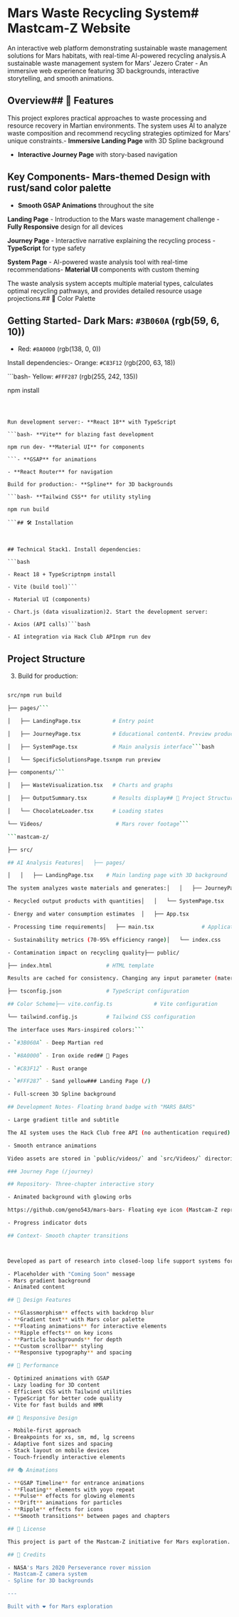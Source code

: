 # Mars Waste Recycling System# Mastcam-Z Website



An interactive web platform demonstrating sustainable waste management solutions for Mars habitats, with real-time AI-powered recycling analysis.A sustainable waste management system for Mars' Jezero Crater - An immersive web experience featuring 3D backgrounds, interactive storytelling, and smooth animations.



## Overview## 🚀 Features



This project explores practical approaches to waste processing and resource recovery in Martian environments. The system uses AI to analyze waste composition and recommend recycling strategies optimized for Mars' unique constraints.- **Immersive Landing Page** with 3D Spline background

- **Interactive Journey Page** with story-based navigation

## Key Components- **Mars-themed Design** with rust/sand color palette

- **Smooth GSAP Animations** throughout the site

**Landing Page** - Introduction to the Mars waste management challenge  - **Fully Responsive** design for all devices

**Journey Page** - Interactive narrative explaining the recycling process  - **TypeScript** for type safety

**System Page** - AI-powered waste analysis tool with real-time recommendations- **Material UI** components with custom theming



The waste analysis system accepts multiple material types, calculates optimal recycling pathways, and provides detailed resource usage projections.## 🎨 Color Palette



## Getting Started- Dark Mars: `#3B060A` (rgb(59, 6, 10))

- Red: `#8A0000` (rgb(138, 0, 0))

Install dependencies:- Orange: `#C83F12` (rgb(200, 63, 18))

```bash- Yellow: `#FFF287` (rgb(255, 242, 135))

npm install

```## 📦 Tech Stack



Run development server:- **React 18** with TypeScript

```bash- **Vite** for blazing fast development

npm run dev- **Material UI** for components

```- **GSAP** for animations

- **React Router** for navigation

Build for production:- **Spline** for 3D backgrounds

```bash- **Tailwind CSS** for utility styling

npm run build

```## 🛠️ Installation



## Technical Stack1. Install dependencies:

```bash

- React 18 + TypeScriptnpm install

- Vite (build tool)```

- Material UI (components)

- Chart.js (data visualization)2. Start the development server:

- Axios (API calls)```bash

- AI integration via Hack Club APInpm run dev

```

## Project Structure

3. Build for production:

``````bash

src/npm run build

├── pages/```

│   ├── LandingPage.tsx          # Entry point

│   ├── JourneyPage.tsx          # Educational content4. Preview production build:

│   ├── SystemPage.tsx           # Main analysis interface```bash

│   └── SpecificSolutionsPage.tsxnpm run preview

├── components/```

│   ├── WasteVisualization.tsx   # Charts and graphs

│   ├── OutputSummary.tsx        # Results display## 📁 Project Structure

│   └── ChocolateLoader.tsx      # Loading states

└── Videos/                       # Mars rover footage```

```mastcam-z/

├── src/

## AI Analysis Features│   ├── pages/

│   │   ├── LandingPage.tsx    # Main landing page with 3D background

The system analyzes waste materials and generates:│   │   ├── JourneyPage.tsx    # Interactive story experience

- Recycled output products with quantities│   │   └── SystemPage.tsx     # System page (placeholder)

- Energy and water consumption estimates  │   ├── App.tsx                # Main app component with routing

- Processing time requirements│   ├── main.tsx               # Application entry point

- Sustainability metrics (70-95% efficiency range)│   └── index.css              # Global styles and animations

- Contamination impact on recycling quality├── public/                    # Static assets

├── index.html                 # HTML template

Results are cached for consistency. Changing any input parameter (material type, quantity, description, or contamination level) triggers a fresh analysis.├── package.json               # Dependencies and scripts

├── tsconfig.json              # TypeScript configuration

## Color Scheme├── vite.config.ts             # Vite configuration

└── tailwind.config.js         # Tailwind CSS configuration

The interface uses Mars-inspired colors:```

- `#3B060A` - Deep Martian red

- `#8A0000` - Iron oxide red## 🎯 Pages

- `#C83F12` - Rust orange

- `#FFF287` - Sand yellow### Landing Page (/)

- Full-screen 3D Spline background

## Development Notes- Floating brand badge with "MARS BARS"

- Large gradient title and subtitle

The AI system uses the Hack Club free API (no authentication required). Model responses vary based on material quality indicators in the description field - pristine materials yield higher efficiency ratings than contaminated inputs.- Two prominent navigation buttons

- Smooth entrance animations

Video assets are stored in `public/videos/` and `src/Videos/` directories.

### Journey Page (/journey)

## Repository- Three-chapter interactive story

- Animated background with glowing orbs

https://github.com/geno543/mars-bars- Floating eye icon (Mastcam-Z representation)

- Progress indicator dots

## Context- Smooth chapter transitions



Developed as part of research into closed-loop life support systems for long-duration Mars missions. The waste recycling calculations account for Mars-specific limitations including water scarcity, solar power constraints, and the need for near-total material recovery.### System Page (/system)

- Placeholder with "Coming Soon" message
- Mars gradient background
- Animated content

## 🎨 Design Features

- **Glassmorphism** effects with backdrop blur
- **Gradient text** with Mars color palette
- **Floating animations** for interactive elements
- **Ripple effects** on key icons
- **Particle backgrounds** for depth
- **Custom scrollbar** styling
- **Responsive typography** and spacing

## 🚀 Performance

- Optimized animations with GSAP
- Lazy loading for 3D content
- Efficient CSS with Tailwind utilities
- TypeScript for better code quality
- Vite for fast builds and HMR

## 📱 Responsive Design

- Mobile-first approach
- Breakpoints for xs, sm, md, lg screens
- Adaptive font sizes and spacing
- Stack layout on mobile devices
- Touch-friendly interactive elements

## 🎭 Animations

- **GSAP Timeline** for entrance animations
- **Floating** elements with yoyo repeat
- **Pulse** effects for glowing elements
- **Drift** animations for particles
- **Ripple** effects for icons
- **Smooth transitions** between pages and chapters

## 📄 License

This project is part of the Mastcam-Z initiative for Mars exploration.

## 🌟 Credits

- NASA's Mars 2020 Perseverance rover mission
- Mastcam-Z camera system
- Spline for 3D backgrounds

---

Built with ❤️ for Mars exploration
